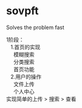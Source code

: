 # sovpft
Solves the problem fast

1阶段：<br>
   &nbsp;&nbsp; 1.首页的实现<br>
   &nbsp;&nbsp;&nbsp;&nbsp;       模糊搜索<br>
   &nbsp;&nbsp;&nbsp;&nbsp;       分类搜索<br>
   &nbsp;&nbsp;&nbsp;&nbsp;       首页功能<br>
   &nbsp;&nbsp; 2.用户的操作<br>
   &nbsp;&nbsp;&nbsp;&nbsp;       文件上传<br>
   &nbsp;&nbsp;&nbsp;&nbsp;       个人中心<br>
实现简单的上传 > 搜索 > 查看
